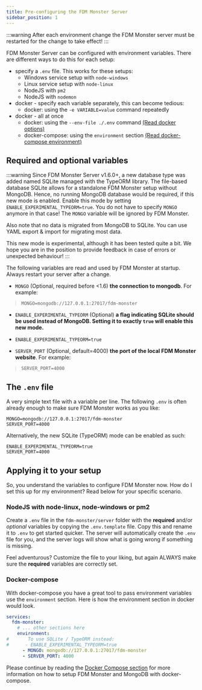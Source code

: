 ```yaml
---
title: Pre-configuring the FDM Monster Server
sidebar_position: 1
---
```


:::warning
After each environment change the FDM Monster server must be restarted for the change to take effect!
:::

FDM Monster Server can be configured with environment variables. There are different ways to do this for each setup:

- specify a `.env` file. This works for these setups:
  - Windows service setup with `node-windows`
  - Linux service setup with `node-linux`
  - NodeJS with `pm2`
  - NodeJS with `nodemon`
- docker - specify each variable separately, this can become tedious:
  - docker: using the `-e VARIABLE=value` command repeatedly
- docker - all at once
  - docker: using the `--env-file ./.env` command [(Read docker options)](https://docs.docker.com/engine/reference/commandline/run/#options)
  - docker-compose: using the `environment` section [(Read docker-compose environment)](https://docs.docker.com/compose/environment-variables/)

## Required and optional variables

:::warning
Since FDM Monster Server v1.6.0+, a new database type was added named SQLite managed with the TypeORM library. 
The file-based database SQLite allows for a standalone FDM Monster setup without MongoDB.
Hence, no running MongoDB database would be required, if this new mode is enabled.
Enable this mode by setting `ENABLE_EXPERIMENTAL_TYPEORM=true`. You do not have to specify `MONGO` anymore in that case! 
The `MONGO` variable will be ignored by FDM Monster.

Also note that no data is migrated from MongoDB to SQLite. You can use YAML export & import for migrating most data.

This new mode is experimental, although it has been tested quite a bit. We hope you are in the position to provide feedback
in case of errors or unexpected behaviour!
:::

The following variables are read and used by FDM Monster at startup. Always restart your server after a change.

- `MONGO` (Optional, required before <1.6) **the connection to mongodb**. For example:

> `MONGO=mongodb://127.0.0.1:27017/fdm-monster`

- `ENABLE_EXPERIMENTAL_TYPEORM` (Optional) **a flag indicating SQLite should be used instead of MongoDB. Setting it to exactly `true` will enable this new mode.**

- `ENABLE_EXPERIMENTAL_TYPEORM=true`

- `SERVER_PORT` (Optional, default=4000) **the port of the local FDM Monster website**. For example:

> `SERVER_PORT=4000`

## The `.env` file

A very simple text file with a variable per line. The following `.env` is often already enough to make sure FDM Monster works as you like:

```dotenv
MONGO=mongodb://127.0.0.1:27017/fdm-monster
SERVER_PORT=4000
```

Alternatively, the new SQLite (TypeORM) mode can be enabled as such:

```dotenv
ENABLE_EXPERIMENTAL_TYPEORM=true
SERVER_PORT=4000
```

## Applying it to your setup

So, you understand the variables to configure FDM Monster now. How do I set this up for my environment? Read below for your specific scenario.

### NodeJS with node-linux, node-windows or pm2

Create a `.env` file in the `fdm-monster/server` folder with the **required** and/or _optional_ variables by copying the `.env.template` file.
Copy this and rename it to `.env` to get started quicker.
The server will automatically create the `.env` file for you, and the server logs will show what is going wrong if something is missing.

Feel adventurous? Customize the file to your liking, but again ALWAYS make sure the **required** variables are correctly set.

### Docker-compose

With docker-compose you have a great tool to pass environment variables use the `environment` section.
Here is how the environment section in docker would look.

```yaml
services:
  fdm-monster:
    # ... other sections here
    environment:
#       To use SQLite / TypeORM instead:
#      - ENABLE_EXPERIMENTAL_TYPEORM=true
      - MONGO: mongodb://127.0.0.1:27017/fdm-monster
      - SERVER_PORT: 4000
```

Please continue by reading the [Docker Compose section](../0_installing/docker_compose.md) for more information on how to setup FDM Monster and MongoDB with docker-compose.
